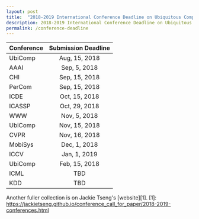 ```yaml
---
layout: post
title:  "2018-2019 International Conference Deadline on Ubiquitous Computing, Machine Learning, Computer Vision and Data Mining"
description: 2018-2019 International Conference Deadline on Ubiquitous Computing, Machine Learning, Computer Vision and Data Mining
permalink: /conference-deadline
---
```


Conference | Submission Deadline 
------------- |:-------------:
UbiComp      | Aug, 15, 2018 
AAAI      | Sep, 5, 2018 
CHI | Sep, 15, 2018 
PerCom | Sep, 15, 2018
ICDE | Oct, 15, 2018 
ICASSP | Oct, 29, 2018 
WWW | Nov, 5, 2018 
UbiComp | Nov, 15, 2018 
CVPR | Nov, 16, 2018 
MobiSys | Dec, 1, 2018 
ICCV | Jan, 1, 2019 
UbiComp | Feb, 15, 2018 
ICML | TBD 
KDD  | TBD

<!-- 
| Conference | Submission Deadline  |
| ------------- |:-------------:| 
| UbiComp      | Aug, 15, 2018 | 
| AAAI      | Sep, 5, 2018 | 
| CHI | Sep, 15, 2018 | 
| PerCom | Sep, 15, 2018 |  
| ICDE | Oct, 15, 2018 | 
| ICASSP | Oct, 29, 2018 | 
| WWW | Nov, 5, 2018 | 
| UbiComp | Nov, 15, 2018 | 
| CVPR | Nov, 16, 2018 | 
| MobiSys | Dec, 1, 2018 | 
| ICCV | Jan, 1, 2019 | 
| UbiComp | Feb, 15, 2018 | 
| ICML | TBD | 
| KDD  | TBD |  -->
<!--KDD (Knowledge Discovery and Data Mining)-->
<!--ICML (International Conference on Long Beach, California, Machine Learning) June 10 -- June 15, 2019.-->

Another fuller collection is on Jackie Tseng's [website][1]. 
[1]: https://jackietseng.github.io/conference_call_for_paper/2018-2019-conferences.html


